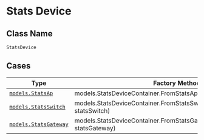 
# Stats Device

## Class Name

`StatsDevice`

## Cases

| Type | Factory Method |
|  --- | --- |
| [`models.StatsAp`](../../../doc/models/stats-ap.md) | models.StatsDeviceContainer.FromStatsAp(models.StatsAp statsAp) |
| [`models.StatsSwitch`](../../../doc/models/stats-switch.md) | models.StatsDeviceContainer.FromStatsSwitch(models.StatsSwitch statsSwitch) |
| [`models.StatsGateway`](../../../doc/models/stats-gateway.md) | models.StatsDeviceContainer.FromStatsGateway(models.StatsGateway statsGateway) |


